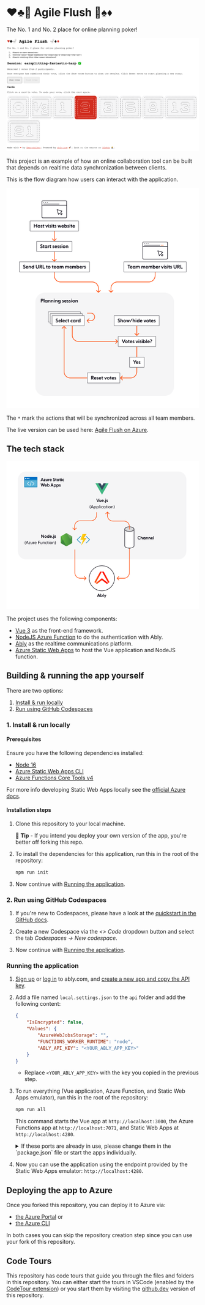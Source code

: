 # ♥♣🚽 Agile Flush 🚽♠♦

The No. 1 and No. 2 place for online planning poker!

![AgileFlush Screenshot](agileflush_screenshot.png)

This project is an example of how an online collaboration tool can be built that depends on realtime data synchronization between clients.

This is the flow diagram how users can interact with the application.

![Functionality diagram](/diagrams/agile-flush-functionality.png)

The `*` mark the actions that will be synchronized across all team members.

The live version can be used here: [Agile Flush on Azure](https://agileflush.ably.dev/).

## The tech stack

![Component diagram](/diagrams/aglile-flush-main-technical-components.png)

The project uses the following components:

- [Vue 3](https://v3.vuejs.org/) as the front-end framework.
- [NodeJS Azure Function](https://docs.microsoft.com/azure/developer/javascript/how-to/develop-serverless-apps) to do the authentication with Ably.
- [Ably](https://ably.com/) as the realtime communications platform.
- [Azure Static Web Apps](https://docs.microsoft.com/azure/static-web-apps/overview) to host the Vue application and NodeJS function.

## Building & running the app yourself

There are two options:

1. [Install & run locally](#1-install--run-locally)
1. [Run using GitHub Codespaces](#2-run-using-github-codespaces)

### 1. Install & run locally

#### Prerequisites

Ensure you have the following dependencies installed:

- [Node 16](https://nodejs.org/en/download/)
- [Azure Static Web Apps CLI](https://github.com/Azure/static-web-apps-cli)
- [Azure Functions Core Tools v4](https://docs.microsoft.com/azure/azure-functions/functions-run-local?tabs=v4)

For more info developing Static Web Apps locally see the [official Azure docs](https://docs.microsoft.com/azure/static-web-apps/local-development).

#### Installation steps

1. Clone this repository to your local machine.

    📝 **Tip** - If you intend you deploy your own version of the app, you're better off forking this repo.

1. To install the dependencies for this application, run this in the root of the repository:

    ```cmd
    npm run init
    ```

1. Now continue with [Running the application](#running-the-application).

### 2. Run using GitHub Codespaces

1. If you're new to Codespaces, please have a look at the [quickstart in the GitHub docs](https://docs.github.com/en/codespaces/getting-started/quickstart).

1. Create a new Codespace via the *<> Code* dropdown button and select the tab *Codespaces -> New codespace*.

1. Now continue with [Running the application](#running-the-application).

### Running the application

1. [Sign up](https://ably.com/signup) or [log in](https://ably.com/login) to ably.com, and [create a new app and copy the API key](https://faqs.ably.com/setting-up-and-managing-api-keys).

1. Add a file named `local.settings.json` to the `api` folder and add the following content:

    ```json
    {
        "IsEncrypted": false,
        "Values": {
            "AzureWebJobsStorage": "",
            "FUNCTIONS_WORKER_RUNTIME": "node",
            "ABLY_API_KEY": "<YOUR_ABLY_APP_KEY>"
        }
    }
    ```

    - Replace `<YOUR_ABLY_APP_KEY>` with the key you copied in the previous step.

1. To run everything (Vue application, Azure Function, and Static Web Apps emulator), run this in the root of the repository:

    ```cmd
    npm run all
    ```

    This command starts the Vue app at `http://localhost:3000`, the Azure Functions app at `http://localhost:7071`, and Static Web Apps at `http://localhost:4280`.

    <details>
    <summary>If these ports are already in use, please change them in the `package.json` file or start the apps individually.  </summary>

    A. To run the Vue application, run this in the root of the repository:

    ```cmd
    npm run dev
    ```

    The Vue app will be available at `http://localhost:3000`.

    B. To start the Azure Functions runtime, run this in the `api` folder of the repository:

    ```cmd
    func start
    ```

    The Azure Functions app will be available at `http://localhost:7071`.

    C. To start the Static Web App emulator, run this in the root of the repository:

    ```cmd
    swa start http://localhost:3000 --api-location http://localhost:7071
    ```

    </details>

1. Now you can use the application using the endpoint provided by the Static Web Apps emulator: `http://localhost:4280`.

## Deploying the app to Azure

Once you forked this repository, you can deploy it to Azure via:

- [the Azure Portal](https://docs.microsoft.com/azure/static-web-apps/get-started-portal?tabs=vue) or
- [the Azure CLI](https://docs.microsoft.com/azure/static-web-apps/get-started-cli?tabs=vue)

In both cases you can skip the repository creation step since you can use your fork of this repository.

## Code Tours

This repository has code tours that guide you through the files and folders in this repository. You can either start the tours in VSCode (enabled by the [CodeTour extension](https://marketplace.visualstudio.com/items?itemName=vsls-contrib.codetour)) or you start them by visiting the [github.dev](https://github.dev/ably-labs/agile-flush-vue-app) version of this repository.

